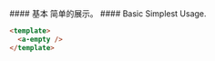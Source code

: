 <cn>
#### 基本
简单的展示。
</cn>

<us>
#### Basic
Simplest Usage.
</us>

```html
<template>
  <a-empty />
</template>
```
